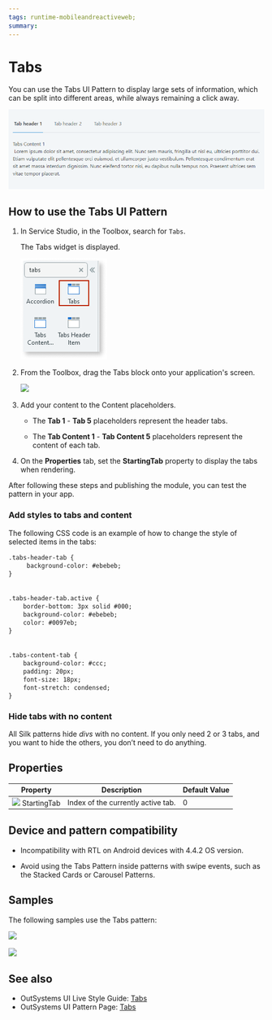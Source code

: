 ```yaml
---
tags: runtime-mobileandreactiveweb;  
summary: 
---
```


# Tabs

You can use the Tabs UI Pattern to display large sets of information, which can be split into different areas, while always remaining a click away. 

![](images/tabs-gif1.gif?width=650)

## How to use the Tabs UI Pattern

1. In Service Studio, in the Toolbox, search for `Tabs`. 

    The Tabs widget is displayed.
    
    ![](images/tabs-image4.png)
    
3. From the Toolbox, drag the Tabs block onto your application's screen. 

    ![](images/Tabs_pattern.png)

4. Add your content to the Content placeholders.

     * The **Tab 1** - **Tab 5** placeholders represent the header tabs.

     * The **Tab Content 1** - **Tab Content 5** placeholders represent the content of each tab.   


5. On the **Properties** tab, set the **StartingTab** property to display the tabs when rendering.

After following these steps and publishing the module, you can test the pattern in your app.

### Add styles to tabs and content

The following CSS code is an example of how to change the style of selected items in the tabs:

    
    
    .tabs-header-tab {
         background-color: #ebebeb;
    }
    
    
    .tabs-header-tab.active {
        border-bottom: 3px solid #000;
        background-color: #ebebeb;
        color: #0097eb;
    }
    
    
    .tabs-content-tab {
        background-color: #ccc;
        padding: 20px;
        font-size: 18px;
        font-stretch: condensed;
    }

### Hide tabs with no content

All Silk patterns hide _divs_ with no content. If you only need 2 or 3 tabs, and you want to hide the others, you don’t need to do anything.

## Properties

**Property** |  **Description** |  **Default Value**  
---|---|---  
![](images/input.png) StartingTab  |  Index of the currently active tab.  |  0  
  
  
## Device and pattern compatibility

* Incompatibility with RTL on Android devices with 4.4.2 OS version.

* Avoid using the Tabs Pattern inside patterns with swipe events, such as the Stacked Cards or Carousel Patterns.

## Samples

The following samples use the Tabs pattern:

![](images/Tabs-sample-1.PNG)

![](images/Tabs-sample-2.PNG)

## See also

* OutSystems UI Live Style Guide: [Tabs](https://outsystemsui.outsystems.com/WebStyleGuidePreview/Tabs.aspx)
* OutSystems UI Pattern Page: [Tabs](https://outsystemsui.outsystems.com/OutSystemsUIWebsite/PatternDetail?PatternId=73)